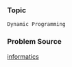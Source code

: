 ### Topic

    Dynamic Programming

### Problem Source

[informatics](http://informatics.mccme.ru/mod/statements/view3.php?id=656&chapterid=2962#1)
